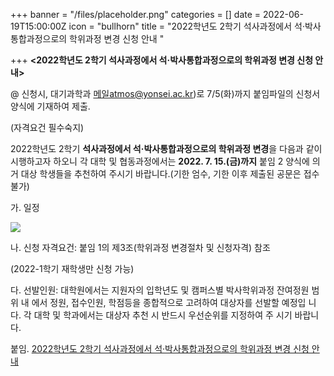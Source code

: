 +++
banner = "/files/placeholder.png"
categories = []
date = 2022-06-19T15:00:00Z
icon = "bullhorn"
title = "2022학년도 2학기 석사과정에서 석·박사통합과정으로의 학위과정 변경 신청 안내 "

+++
**<2022학년도 2학기 석사과정에서 석·박사통합과정으로의 학위과정 변경 신청 안내>**

@ 신청시, 대기과학과 메일atmos@yonsei.ac.kr)로 7/5(화)까지 붙임파일의 신청서양식에 기재하여 제출.

(자격요건 필수숙지)

2022학년도 2학기 **석사과정에서 석·박사통합과정으로의 학위과정 변경**을 다음과 같이 시행하고자 하오니 각 대학 및 협동과정에서는 **2022. 7. 15.(금)까지** 붙임 2 양식에 의거 대상 학생들을 추천하여 주시기 바랍니다.(기한 엄수, 기한 이후 제출된 공문은 접수 불가)

가. 일정

![](/files/2022-2-1.png)

나. 신청 자격요건: 붙임 1의 제3조(학위과정 변경절차 및 신청자격) 참조

(2022-1학기 재학생만 신청 가능)

다. 선발인원: 대학원에서는 지원자의 입학년도 및 캠퍼스별 박사학위과정 잔여정원 범위 내 에서 정원, 접수인원, 학점등을 종합적으로 고려하여 대상자를 선발할 예정입 니다. 각 대학 및 학과에서는 대상자 추천 시 반드시 우선순위를 지정하여 주 시기 바랍니다.

붙임. [2022학년도 2학기 석사과정에서 석·박사통합과정으로의 학위과정 변경 신청 안내](/files/2022-2.zip)
